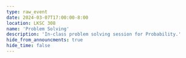 ```yaml
---
type: raw_event
date: 2024-03-07T17:00:00-8:00
location: LKSC 308
name: 'Problem Solving'
description: 'In-class problem solving session for Probability.'
hide_from_announcments: true
hide_time: false
---
```

